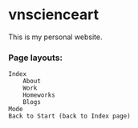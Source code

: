 # vnscienceart
This is my personal website. 

### Page layouts:
    Index
        About
        Work
        Homeworks
        Blogs
    Mode
    Back to Start (back to Index page)